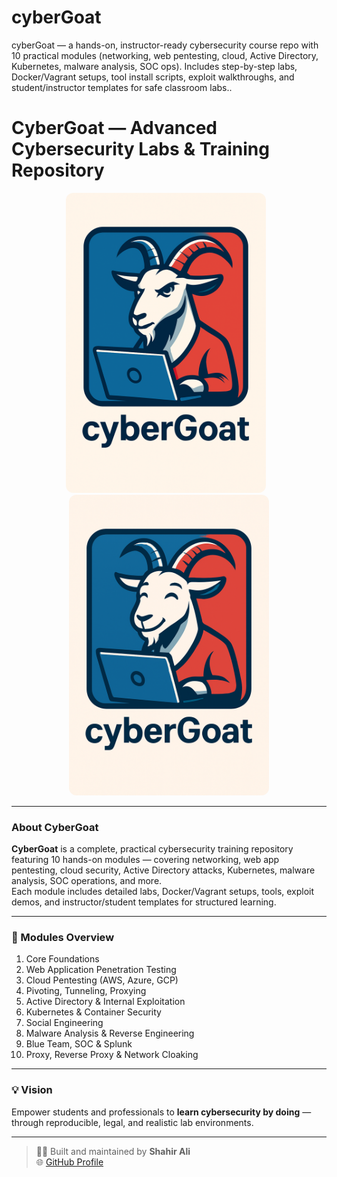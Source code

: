 # cyberGoat
cyberGoat — a hands-on, instructor-ready cybersecurity course repo with 10 practical modules (networking, web pentesting, cloud, Active Directory, Kubernetes, malware analysis, SOC ops). Includes step-by-step labs, Docker/Vagrant setups, tool install scripts, exploit walkthroughs, and student/instructor templates for safe classroom labs..



# CyberGoat — Advanced Cybersecurity Labs & Training Repository

<p align="center">
  <img src="https://github.com/shaaiir/cyberGoat/blob/main/cybergoat1.png" width="320" style="border-radius:12px; margin-right:10px;" />
  <img src="https://github.com/shaaiir/cyberGoat/blob/main/cybergoat2.png" width="320" style="border-radius:12px;" />
</p>

---

### About CyberGoat
**CyberGoat** is a complete, practical cybersecurity training repository featuring 10 hands-on modules — covering networking, web app pentesting, cloud security, Active Directory attacks, Kubernetes, malware analysis, SOC operations, and more.  
Each module includes detailed labs, Docker/Vagrant setups, tools, exploit demos, and instructor/student templates for structured learning.

---

### 🧩 Modules Overview
1. Core Foundations  
2. Web Application Penetration Testing  
3. Cloud Pentesting (AWS, Azure, GCP)  
4. Pivoting, Tunneling, Proxying  
5. Active Directory & Internal Exploitation  
6. Kubernetes & Container Security  
7. Social Engineering  
8. Malware Analysis & Reverse Engineering  
9. Blue Team, SOC & Splunk  
10. Proxy, Reverse Proxy & Network Cloaking  

---

### 💡 Vision
Empower students and professionals to **learn cybersecurity by doing** — through reproducible, legal, and realistic lab environments.

---

> 🧑‍💻 Built and maintained by **Shahir Ali**  
> 🌐 [GitHub Profile](https://github.com/shaaiir)

